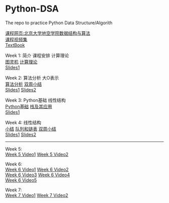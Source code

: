 # Python-DSA
The repo to practice Python Data Structure/Algorith  

[课程网页:北京大学地空学院数据结构与算法](http://gis4g.pku.edu.cn/course/pythonds/)  
[课程视频集](https://space.bilibili.com/275008758/channel/detail?cid=104657)  
[TextBook](https://runestone.academy/runestone/books/published/pythonds/index.html)  

Week 1: 简介 课程安排  计算理论  
[图灵机](https://www.bilibili.com/video/BV1S741177C9?p=1)  [计算理论](https://www.bilibili.com/video/BV1V7411M7YV)  
[Slides1](/Slides/week1/sessdsa2020-00.pdf)  

Week 2: 算法分析 大O表示  
[算法分析](https://www.bilibili.com/video/BV1eE411n7q2)  [双周小结](https://www.bilibili.com/video/BV1eE411n79a?p=3)  
[Slides1](/Slides/week2/sessdsa2020-02.pdf)  [Slides2](/Slides/week2/sessdsa2020-04.pdf)   

Week 3:  Python基础  线性结构  
[Python基础](https://www.bilibili.com/video/BV17E411478j)  [栈及其应用](https://www.bilibili.com/video/BV13E411g7VL)    
[Slides1](/Slides/week3/sessdsa2020-05.pdf)    

Week 4: 线性结构  
[小结](https://www.bilibili.com/video/BV1QE411N7c5)  [队列和链表](https://www.bilibili.com/video/BV1NE411j7gj)  [双周小结](https://www.bilibili.com/video/BV1zE411G7hx)    
[Slides1](/Slides/week4/sessdsa2020-06.pdf)  [Slides2](/Slides/week4/sessdsa2020-07.pdf)    

---

Week 5:   
[Week 5 Video1](https://www.bilibili.com/video/BV127411d7jR)    [Week 5 Video2](https://www.bilibili.com/video/BV1GE411N7f1)  

Week 6:   
[Week 6 Video1](https://www.bilibili.com/video/BV1S7411y7Zd)    [Week 6 Video2](https://www.bilibili.com/video/BV1w741117w4)    
[Week 6 Video3](https://www.bilibili.com/video/BV1xV411f7gK)    [Week 6 Video4](https://www.bilibili.com/video/BV1ie411x7pP)    
[Week 6 Video5](https://www.bilibili.com/video/BV1n54y1d7Gi)  

Week 7:   
[Week 7 Video1](https://www.bilibili.com/video/BV1MC4y1s7mm)    [Week 7 Video2](https://www.bilibili.com/video/BV1pK4y1r7r2)     